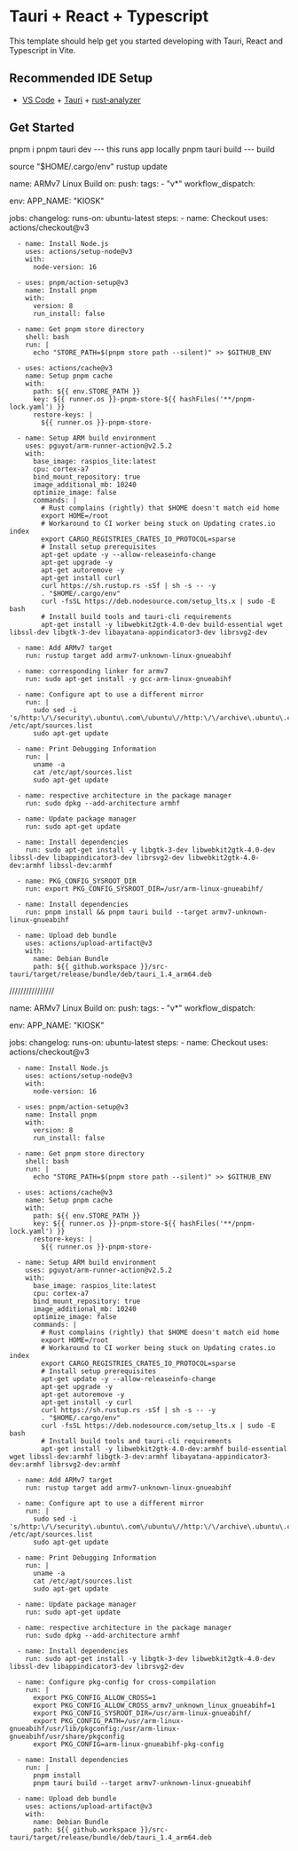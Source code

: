 # Tauri + React + Typescript

This template should help get you started developing with Tauri, React and Typescript in Vite.

## Recommended IDE Setup

- [VS Code](https://code.visualstudio.com/) + [Tauri](https://marketplace.visualstudio.com/items?itemName=tauri-apps.tauri-vscode) + [rust-analyzer](https://marketplace.visualstudio.com/items?itemName=rust-lang.rust-analyzer)

## Get Started

pnpm i
pnpm tauri dev --- this runs app locally
pnpm tauri build --- build

source "$HOME/.cargo/env"
rustup update

name: ARMv7 Linux Build
on:
push:
tags: - "v\*"
workflow_dispatch:

env:
APP_NAME: "KIOSK"

jobs:
changelog:
runs-on: ubuntu-latest
steps: - name: Checkout
uses: actions/checkout@v3

      - name: Install Node.js
        uses: actions/setup-node@v3
        with:
          node-version: 16

      - uses: pnpm/action-setup@v3
        name: Install pnpm
        with:
          version: 8
          run_install: false

      - name: Get pnpm store directory
        shell: bash
        run: |
          echo "STORE_PATH=$(pnpm store path --silent)" >> $GITHUB_ENV

      - uses: actions/cache@v3
        name: Setup pnpm cache
        with:
          path: ${{ env.STORE_PATH }}
          key: ${{ runner.os }}-pnpm-store-${{ hashFiles('**/pnpm-lock.yaml') }}
          restore-keys: |
            ${{ runner.os }}-pnpm-store-

      - name: Setup ARM build environment
        uses: pguyot/arm-runner-action@v2.5.2
        with:
          base_image: raspios_lite:latest
          cpu: cortex-a7
          bind_mount_repository: true
          image_additional_mb: 10240
          optimize_image: false
          commands: |
            # Rust complains (rightly) that $HOME doesn't match eid home
            export HOME=/root
            # Workaround to CI worker being stuck on Updating crates.io index
            export CARGO_REGISTRIES_CRATES_IO_PROTOCOL=sparse
            # Install setup prerequisites
            apt-get update -y --allow-releaseinfo-change
            apt-get upgrade -y
            apt-get autoremove -y
            apt-get install curl
            curl https://sh.rustup.rs -sSf | sh -s -- -y
            . "$HOME/.cargo/env"
            curl -fsSL https://deb.nodesource.com/setup_lts.x | sudo -E bash
            # Install build tools and tauri-cli requirements
            apt-get install -y libwebkit2gtk-4.0-dev build-essential wget libssl-dev libgtk-3-dev libayatana-appindicator3-dev librsvg2-dev

      - name: Add ARMv7 target
        run: rustup target add armv7-unknown-linux-gnueabihf

      - name: corresponding linker for armv7
        run: sudo apt-get install -y gcc-arm-linux-gnueabihf

      - name: Configure apt to use a different mirror
        run: |
          sudo sed -i 's/http:\/\/security\.ubuntu\.com\/ubuntu\//http:\/\/archive\.ubuntu\.com\/ubuntu\//g' /etc/apt/sources.list
          sudo apt-get update

      - name: Print Debugging Information
        run: |
          uname -a
          cat /etc/apt/sources.list
          sudo apt-get update

      - name: respective architecture in the package manager
        run: sudo dpkg --add-architecture armhf

      - name: Update package manager
        run: sudo apt-get update

      - name: Install dependencies
        run: sudo apt-get install -y libgtk-3-dev libwebkit2gtk-4.0-dev libssl-dev libappindicator3-dev librsvg2-dev libwebkit2gtk-4.0-dev:armhf libssl-dev:armhf

      - name: PKG_CONFIG_SYSROOT_DIR
        run: export PKG_CONFIG_SYSROOT_DIR=/usr/arm-linux-gnueabihf/

      - name: Install dependencies
        run: pnpm install && pnpm tauri build --target armv7-unknown-linux-gnueabihf

      - name: Upload deb bundle
        uses: actions/upload-artifact@v3
        with:
          name: Debian Bundle
          path: ${{ github.workspace }}/src-tauri/target/release/bundle/deb/tauri_1.4_arm64.deb

////////////////

name: ARMv7 Linux Build
on:
push:
tags: - "v\*"
workflow_dispatch:

env:
APP_NAME: "KIOSK"

jobs:
changelog:
runs-on: ubuntu-latest
steps: - name: Checkout
uses: actions/checkout@v3

      - name: Install Node.js
        uses: actions/setup-node@v3
        with:
          node-version: 16

      - uses: pnpm/action-setup@v3
        name: Install pnpm
        with:
          version: 8
          run_install: false

      - name: Get pnpm store directory
        shell: bash
        run: |
          echo "STORE_PATH=$(pnpm store path --silent)" >> $GITHUB_ENV

      - uses: actions/cache@v3
        name: Setup pnpm cache
        with:
          path: ${{ env.STORE_PATH }}
          key: ${{ runner.os }}-pnpm-store-${{ hashFiles('**/pnpm-lock.yaml') }}
          restore-keys: |
            ${{ runner.os }}-pnpm-store-

      - name: Setup ARM build environment
        uses: pguyot/arm-runner-action@v2.5.2
        with:
          base_image: raspios_lite:latest
          cpu: cortex-a7
          bind_mount_repository: true
          image_additional_mb: 10240
          optimize_image: false
          commands: |
            # Rust complains (rightly) that $HOME doesn't match eid home
            export HOME=/root
            # Workaround to CI worker being stuck on Updating crates.io index
            export CARGO_REGISTRIES_CRATES_IO_PROTOCOL=sparse
            # Install setup prerequisites
            apt-get update -y --allow-releaseinfo-change
            apt-get upgrade -y
            apt-get autoremove -y
            apt-get install -y curl
            curl https://sh.rustup.rs -sSf | sh -s -- -y
            . "$HOME/.cargo/env"
            curl -fsSL https://deb.nodesource.com/setup_lts.x | sudo -E bash
            # Install build tools and tauri-cli requirements
            apt-get install -y libwebkit2gtk-4.0-dev:armhf build-essential wget libssl-dev:armhf libgtk-3-dev:armhf libayatana-appindicator3-dev:armhf librsvg2-dev:armhf

      - name: Add ARMv7 target
        run: rustup target add armv7-unknown-linux-gnueabihf

      - name: Configure apt to use a different mirror
        run: |
          sudo sed -i 's/http:\/\/security\.ubuntu\.com\/ubuntu\//http:\/\/archive\.ubuntu\.com\/ubuntu\//g' /etc/apt/sources.list
          sudo apt-get update

      - name: Print Debugging Information
        run: |
          uname -a
          cat /etc/apt/sources.list
          sudo apt-get update

      - name: Update package manager
        run: sudo apt-get update

      - name: respective architecture in the package manager
        run: sudo dpkg --add-architecture armhf

      - name: Install dependencies
        run: sudo apt-get install -y libgtk-3-dev libwebkit2gtk-4.0-dev libssl-dev libappindicator3-dev librsvg2-dev

      - name: Configure pkg-config for cross-compilation
        run: |
          export PKG_CONFIG_ALLOW_CROSS=1
          export PKG_CONFIG_ALLOW_CROSS_armv7_unknown_linux_gnueabihf=1
          export PKG_CONFIG_SYSROOT_DIR=/usr/arm-linux-gnueabihf/
          export PKG_CONFIG_PATH=/usr/arm-linux-gnueabihf/usr/lib/pkgconfig:/usr/arm-linux-gnueabihf/usr/share/pkgconfig
          export PKG_CONFIG=arm-linux-gnueabihf-pkg-config

      - name: Install dependencies
        run: |
          pnpm install
          pnpm tauri build --target armv7-unknown-linux-gnueabihf

      - name: Upload deb bundle
        uses: actions/upload-artifact@v3
        with:
          name: Debian Bundle
          path: ${{ github.workspace }}/src-tauri/target/release/bundle/deb/tauri_1.4_arm64.deb
